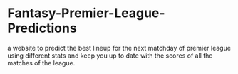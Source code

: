 # Fantasy-Premier-League-Predictions
a website to predict the best lineup for the next matchday of premier league using different stats and keep you up to date with the scores of all the matches of the league.
